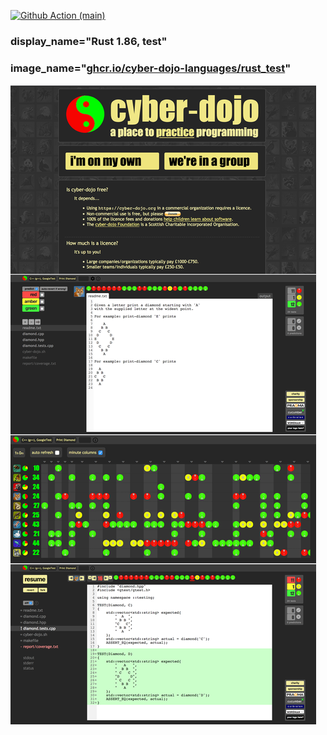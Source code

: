 [![Github Action (main)](https://github.com/cyber-dojo-start-points/rust-test/actions/workflows/main.yml/badge.svg)](https://github.com/cyber-dojo-start-points/rust-test/actions)

### display_name="Rust 1.86, test"
### image_name="[ghcr.io/cyber-dojo-languages/rust_test](https://github.com/cyber-dojo-languages/rust-test/pkgs/container/rust_test)"

![cyber-dojo.org home page](https://github.com/cyber-dojo/cyber-dojo/blob/master/shared/home_page_snapshot.png)
